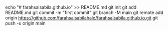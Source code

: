 echo "# farahsalsabila.github.io" >> README.md
git init
git add README.md
git commit -m "first commit"
git branch -M main
git remote add origin https://github.com/farahsalsabilahalo/farahsalsabila.github.io.git
git push -u origin main
